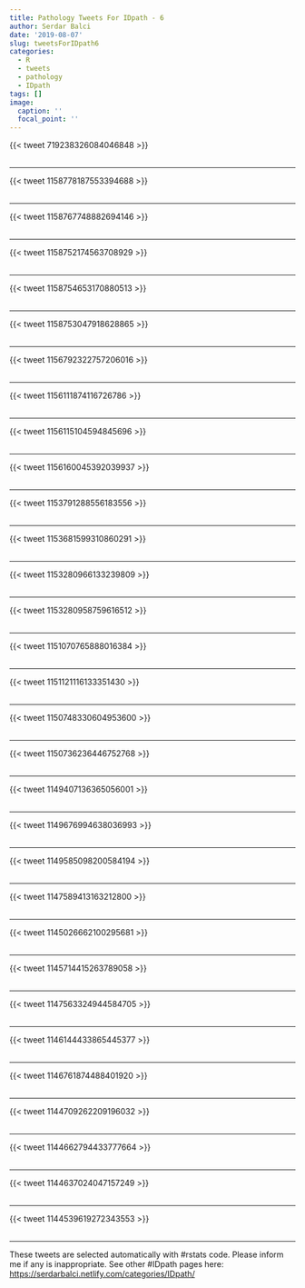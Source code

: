```yaml
---
title: Pathology Tweets For IDpath - 6
author: Serdar Balci
date: '2019-08-07'
slug: tweetsForIDpath6
categories:
  - R
  - tweets
  - pathology
  - IDpath
tags: []
image:
  caption: ''
  focal_point: ''
---
```



{{< tweet 719238326084046848 >}}
<br>
<br>
<hr>
{{< tweet 1158778187553394688 >}}
<br>
<br>
<hr>
{{< tweet 1158767748882694146 >}}
<br>
<br>
<hr>
{{< tweet 1158752174563708929 >}}
<br>
<br>
<hr>
{{< tweet 1158754653170880513 >}}
<br>
<br>
<hr>
{{< tweet 1158753047918628865 >}}
<br>
<br>
<hr>
{{< tweet 1156792322757206016 >}}
<br>
<br>
<hr>
{{< tweet 1156111874116726786 >}}
<br>
<br>
<hr>
{{< tweet 1156115104594845696 >}}
<br>
<br>
<hr>
{{< tweet 1156160045392039937 >}}
<br>
<br>
<hr>
{{< tweet 1153791288556183556 >}}
<br>
<br>
<hr>
{{< tweet 1153681599310860291 >}}
<br>
<br>
<hr>
{{< tweet 1153280966133239809 >}}
<br>
<br>
<hr>
{{< tweet 1153280958759616512 >}}
<br>
<br>
<hr>
{{< tweet 1151070765888016384 >}}
<br>
<br>
<hr>
{{< tweet 1151121116133351430 >}}
<br>
<br>
<hr>
{{< tweet 1150748330604953600 >}}
<br>
<br>
<hr>
{{< tweet 1150736236446752768 >}}
<br>
<br>
<hr>
{{< tweet 1149407136365056001 >}}
<br>
<br>
<hr>
{{< tweet 1149676994638036993 >}}
<br>
<br>
<hr>
{{< tweet 1149585098200584194 >}}
<br>
<br>
<hr>
{{< tweet 1147589413163212800 >}}
<br>
<br>
<hr>
{{< tweet 1145026662100295681 >}}
<br>
<br>
<hr>
{{< tweet 1145714415263789058 >}}
<br>
<br>
<hr>
{{< tweet 1147563324944584705 >}}
<br>
<br>
<hr>
{{< tweet 1146144433865445377 >}}
<br>
<br>
<hr>
{{< tweet 1146761874488401920 >}}
<br>
<br>
<hr>
{{< tweet 1144709262209196032 >}}
<br>
<br>
<hr>
{{< tweet 1144662794433777664 >}}
<br>
<br>
<hr>
{{< tweet 1144637024047157249 >}}
<br>
<br>
<hr>
{{< tweet 1144539619272343553 >}}
<br>
<br>
<hr>


These tweets are selected automatically with #rstats code. Please inform me if any is inappropriate.
See other #IDpath pages here: https://serdarbalci.netlify.com/categories/IDpath/
